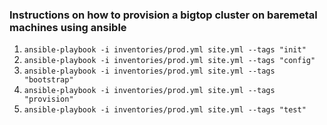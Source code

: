 ### Instructions on how to provision a bigtop cluster on baremetal machines using ansible

1. `ansible-playbook -i inventories/prod.yml site.yml --tags "init"`
2. `ansible-playbook -i inventories/prod.yml site.yml --tags "config"`
3. `ansible-playbook -i inventories/prod.yml site.yml --tags "bootstrap"`
4. `ansible-playbook -i inventories/prod.yml site.yml --tags "provision"`
5. `ansible-playbook -i inventories/prod.yml site.yml --tags "test"`
